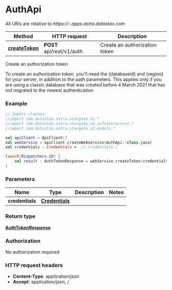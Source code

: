 # AuthApi

All URIs are relative to *https://-.apps.astra.datastax.com*

Method | HTTP request | Description
------------- | ------------- | -------------
[**createToken**](AuthApi.md#createToken) | **POST** api/rest/v1/auth | Create an authorization token



Create an authorization token

To create an authorization token, you&#39;ll need the {databaseid} and {region} for your server, in addition to the path parameters. This applies only if you are using a classic database that was created before 4 March 2021 that has not migrated to the newest authentication.

### Example
```kotlin
// Import classes:
//import com.datastax.astra.stargate_v2.*
//import com.datastax.astra.stargate_v2.infrastructure.*
//import com.datastax.astra.stargate_v2.models.*

val apiClient = ApiClient()
val webService = apiClient.createWebservice(AuthApi::class.java)
val credentials : Credentials =  // Credentials | 

launch(Dispatchers.IO) {
    val result : AuthTokenResponse = webService.createToken(credentials)
}
```

### Parameters

Name | Type | Description  | Notes
------------- | ------------- | ------------- | -------------
 **credentials** | [**Credentials**](Credentials.md)|  |

### Return type

[**AuthTokenResponse**](AuthTokenResponse.md)

### Authorization

No authorization required

### HTTP request headers

 - **Content-Type**: application/json
 - **Accept**: application/json, */*

